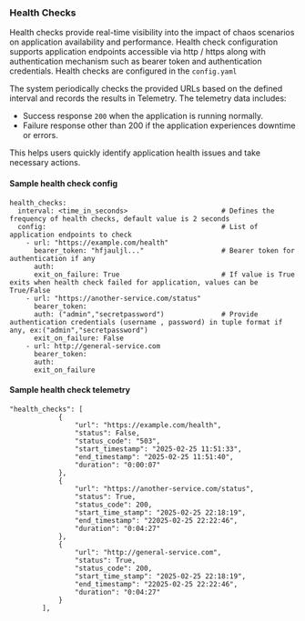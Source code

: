 ### Health Checks

Health checks provide real-time visibility into the impact of chaos scenarios on application availability and performance. Health check configuration supports application endpoints accessible via http / https along with authentication mechanism such as bearer token and authentication credentials.
Health checks are configured in the ```config.yaml```

The system periodically checks the provided URLs based on the defined interval and records the results in Telemetry. The telemetry data includes:

- Success response ```200``` when the application is running normally.
- Failure response other than 200 if the application experiences downtime or errors.

This helps users quickly identify application health issues and take necessary actions.

#### Sample health check config
```
health_checks:
  interval: <time_in_seconds>                       # Defines the frequency of health checks, default value is 2 seconds
  config:                                           # List of application endpoints to check
    - url: "https://example.com/health"
      bearer_token: "hfjauljl..."                   # Bearer token for authentication if any
      auth:                                         
      exit_on_failure: True                         # If value is True exits when health check failed for application, values can be True/False
    - url: "https://another-service.com/status"
      bearer_token:
      auth: ("admin","secretpassword")              # Provide authentication credentials (username , password) in tuple format if any, ex:("admin","secretpassword")
      exit_on_failure: False
    - url: http://general-service.com
      bearer_token:
      auth:
      exit_on_failure  
```
#### Sample health check telemetry
```
"health_checks": [
            {
                "url": "https://example.com/health",
                "status": False,
                "status_code": "503",
                "start_timestamp": "2025-02-25 11:51:33",
                "end_timestamp": "2025-02-25 11:51:40",
                "duration": "0:00:07"
            },
            {
                "url": "https://another-service.com/status",
                "status": True,
                "status_code": 200,
                "start_time_stamp": "2025-02-25 22:18:19",
                "end_timestamp": "22025-02-25 22:22:46",
                "duration": "0:04:27"
            },
            {
                "url": "http://general-service.com",
                "status": True,
                "status_code": 200,
                "start_time_stamp": "2025-02-25 22:18:19",
                "end_timestamp": "22025-02-25 22:22:46",
                "duration": "0:04:27"
            }
        ],
```